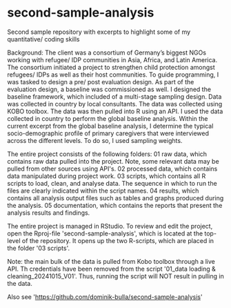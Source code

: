 # second-sample-analysis
Second sample repository with excerpts to highlight some of my quantitative/ coding skills

Background: The client was a consortium of Germany’s biggest NGOs working with refugee/ IDP communities in Asia, Africa, and Latin America. The consortium initiated a project to strengthen child protection amongst refugees/ IDPs as well as their host communities. To guide programming, I was tasked to design a pre/ post evaluation design. As part of the evaluation design, a baseline was commissioned as well. I designed the baseline framework, which included of a multi-stage sampling design. Data was collected in country by local consultants. The data was collected using KOBO toolbox. The data was then pulled into R using an API. I used the data collected in country to perform the global baseline analysis. Within the current excerpt from the global baseline analysis, I determine the typical socio-demographic profile of primary caregivers that were interviewed across the different levels. To do so, I used sampling weights.

The entire project consists of the following folders:
01 raw data, which contains raw data pulled into the project. Note, some relevant data may be pulled from other sources using API's.
02 processed data, which contains data manipulated during project work. 
03 scripts, which contains all R scripts to load, clean, and analyse data. The sequence in which to run the files are clearly indicated within the script names.
04 results, which contains all analysis output files such as tables and graphs produced during the analysis. 
05 documentation, which contains the reports that present the analysis results and findings.

The entire project is managed in RStudio. To review and edit the project, open the Rproj-file 'second-sample-analysis', which is located at the top-level of the repository. It opens up the two R-scripts, which are placed in the folder '03 scripts'.

Note: the main bulk of the data is pulled from Kobo toolbox through a live API. Th credentials have been removed from the script '01_data loading & cleaning_20241015_V01'. Thus, running the script will NOT result in pulling in the data. 

Also see 'https://github.com/dominik-bulla/second-sample-analysis' 